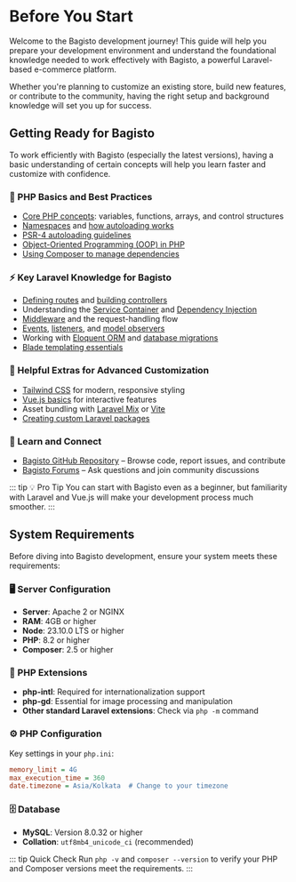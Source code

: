 # Before You Start

Welcome to the Bagisto development journey! This guide will help you prepare your development environment and understand the foundational knowledge needed to work effectively with Bagisto, a powerful Laravel-based e-commerce platform.

Whether you're planning to customize an existing store, build new features, or contribute to the community, having the right setup and background knowledge will set you up for success.

## Getting Ready for Bagisto

To work efficiently with Bagisto (especially the latest versions), having a basic understanding of certain concepts will help you learn faster and customize with confidence.

### 🐘 PHP Basics and Best Practices

- [Core PHP concepts](https://www.php.net/manual/en/langref.php): variables, functions, arrays, and control structures
- [Namespaces](https://www.php.net/manual/en/language.namespaces.php) and [how autoloading works](https://www.php.net/manual/en/language.oop5.autoload.php)
- [PSR-4 autoloading guidelines](https://www.php-fig.org/psr/psr-4/)
- [Object-Oriented Programming (OOP) in PHP](https://www.php.net/manual/en/language.oop5.php)
- [Using Composer to manage dependencies](https://getcomposer.org/doc/01-basic-usage.md)

### ⚡ Key Laravel Knowledge for Bagisto

- [Defining routes](https://laravel.com/docs/11.x/routing) and [building controllers](https://laravel.com/docs/11.x/controllers)
- Understanding the [Service Container](https://laravel.com/docs/11.x/container) and [Dependency Injection](https://laravel.com/docs/11.x/providers)
- [Middleware](https://laravel.com/docs/11.x/middleware) and the request-handling flow
- [Events](https://laravel.com/docs/11.x/events), [listeners](https://laravel.com/docs/11.x/events#defining-listeners), and [model observers](https://laravel.com/docs/11.x/eloquent#observers)
- Working with [Eloquent ORM](https://laravel.com/docs/11.x/eloquent) and [database migrations](https://laravel.com/docs/11.x/migrations)
- [Blade templating essentials](https://laravel.com/docs/11.x/blade)

### 🎨 Helpful Extras for Advanced Customization

- [Tailwind CSS](https://tailwindcss.com/docs/installation) for modern, responsive styling
- [Vue.js basics](https://vuejs.org/guide/introduction.html) for interactive features
- Asset bundling with [Laravel Mix](https://laravel-mix.com/docs/6.0/installation) or [Vite](https://laravel.com/docs/11.x/vite)
- [Creating custom Laravel packages](https://laravel.com/docs/11.x/packages)

### 🔗 Learn and Connect

- [Bagisto GitHub Repository](https://github.com/bagisto/bagisto) – Browse code, report issues, and contribute
- [Bagisto Forums](https://forums.bagisto.com/) – Ask questions and join community discussions

::: tip 💡 Pro Tip
You can start with Bagisto even as a beginner, but familiarity with Laravel and Vue.js will make your development process much smoother.
:::

## System Requirements

Before diving into Bagisto development, ensure your system meets these requirements:

### 🖥️ Server Configuration

- **Server**: Apache 2 or NGINX
- **RAM**: 4GB or higher
- **Node**: 23.10.0 LTS or higher
- **PHP**: 8.2 or higher
- **Composer**: 2.5 or higher

### 🧩 PHP Extensions

- **php-intl**: Required for internationalization support
- **php-gd**: Essential for image processing and manipulation
- **Other standard Laravel extensions**: Check via `php -m` command

### ⚙️ PHP Configuration

Key settings in your `php.ini`:

```ini
memory_limit = 4G
max_execution_time = 360
date.timezone = Asia/Kolkata  # Change to your timezone
```

### 🗄️ Database

- **MySQL**: Version 8.0.32 or higher
- **Collation**: `utf8mb4_unicode_ci` (recommended)

::: tip Quick Check
Run `php -v` and `composer --version` to verify your PHP and Composer versions meet the requirements.
:::
